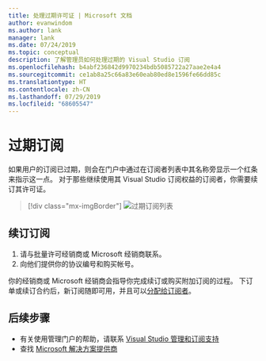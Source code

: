 ```yaml
---
title: 处理过期许可证 | Microsoft 文档
author: evanwindom
ms.author: lank
manager: lank
ms.date: 07/24/2019
ms.topic: conceptual
description: 了解管理员如何处理过期的 Visual Studio 订阅
ms.openlocfilehash: b4abf236842d9970234bdb5085722a27aae2e4a4
ms.sourcegitcommit: ce1ab8a25c66a83e60eab80ed8e1596fe66dd85c
ms.translationtype: HT
ms.contentlocale: zh-CN
ms.lasthandoff: 07/29/2019
ms.locfileid: "68605547"
---
```

# <a name="expired-subscriptions"></a>过期订阅
如果用户的订阅已过期，则会在门户中通过在订阅者列表中其名称旁显示一个红条来指示这一点。 对于那些继续使用其 Visual Studio 订阅权益的订阅者，你需要续订其许可证。
> [!div class="mx-imgBorder"]
> ![过期订阅列表](_img/expired-subscriptions/expired-list.png)

## <a name="renew-subscriptions"></a>续订订阅
1. 请与批量许可经销商或 Microsoft 经销商联系。
2. 向他们提供你的协议编号和购买帐号。 

你的经销商或 Microsoft 经销商会指导你完成续订或购买附加订阅的过程。 下订单或续订合约后，新订阅随即可用，并且可以[分配给订阅者](assign-license.md)。

## <a name="next-steps"></a>后续步骤
- 有关使用管理门户的帮助，请联系 [Visual Studio 管理和订阅支持](https://visualstudio.microsoft.com/support/support-overview-vs)
- 查找 [Microsoft 解决方案提供商](https://www.microsoft.com/solution-providers/home)